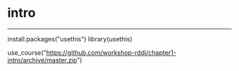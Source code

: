 # intro

---
install.packages("usethis")
library(usethis)

use_course("https://github.com/workshop-rddj/chapter1-intro/archive/master.zip")